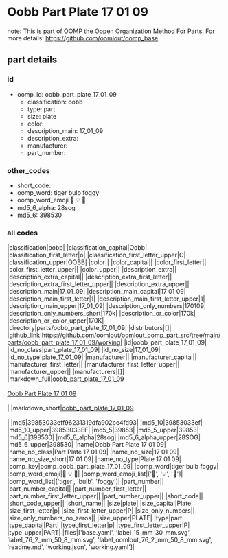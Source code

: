 # Oobb Part Plate 17 01 09  

note: This is part of OOMP the Oopen Organization Method For Parts. For more details: https://github.com/oomlout/oomp_base

##  part details





### id
* oomp_id: oobb_part_plate_17_01_09
  * classification: oobb
  * type: part
  * size: plate
  * color: 
  * description_main: 17_01_09
  * description_extra: 
  * manufacturer: 
  * part_number: 

### other_codes
* short_code: 
* oomp_word: tiger bulb foggy
* oomp_word_emoji :tiger: :bulb: :foggy:
* md5_6_alpha: 28sog
* md5_6: 398530

### all codes 
|classification|oobb|
|classification_capital|Oobb|
|classification_first_letter|o|
|classification_first_letter_upper|O|
|classification_upper|OOBB|
|color||
|color_capital||
|color_first_letter||
|color_first_letter_upper||
|color_upper||
|description_extra||
|description_extra_capital||
|description_extra_first_letter||
|description_extra_first_letter_upper||
|description_extra_upper||
|description_main|17_01_09|
|description_main_capital|17 01 09|
|description_main_first_letter|1|
|description_main_first_letter_upper|1|
|description_main_upper|17_01_09|
|description_only_numbers|170109|
|description_only_numbers_short|170k|
|description_or_color|170k|
|description_or_color_upper|170K|
|directory|parts/oobb_part_plate_17_01_09|
|distributors|[]|
|github_link|https://github.com/oomlout/oomlout_oomp_part_src/tree/main/parts/oobb_part_plate_17_01_09/working|
|id|oobb_part_plate_17_01_09|
|id_no_class|part_plate_17_01_09|
|id_no_size|17_01_09|
|id_no_type|plate_17_01_09|
|manufacturer||
|manufacturer_capital||
|manufacturer_first_letter||
|manufacturer_first_letter_upper||
|manufacturer_upper||
|manufacturers|[]|
|markdown_full|[oobb_part_plate_17_01_09](https://github.com/oomlout/oomlout_oomp_part_src/tree/main/parts/oobb_part_plate_17_01_09/working)<br>[](https://github.com/oomlout/oomlout_oomp_part_src/tree/main/parts/oobb_part_plate_17_01_09/working)<br>[Oobb Part Plate 17 01 09](https://github.com/oomlout/oomlout_oomp_part_src/tree/main/parts/oobb_part_plate_17_01_09/working)<br><br>|
|markdown_short|[oobb_part_plate_17_01_09](https://github.com/oomlout/oomlout_oomp_part_src/tree/main/parts/oobb_part_plate_17_01_09/working)<br><br>|
|md5|39853033eff96231319dfa902be4fd93|
|md5_10|39853033ef|
|md5_10_upper|39853033EF|
|md5_5|39853|
|md5_5_upper|39853|
|md5_6|398530|
|md5_6_alpha|28sog|
|md5_6_alpha_upper|28SOG|
|md5_6_upper|398530|
|name|Oobb Part Plate 17 01 09|
|name_no_class|Part Plate 17 01 09|
|name_no_size|17 01 09|
|name_no_size_short|17 01 09|
|name_no_type|Plate 17 01 09|
|oomp_key|oomp_oobb_part_plate_17_01_09|
|oomp_word|tiger bulb foggy|
|oomp_word_emoji|:tiger: :bulb: :foggy:|
|oomp_word_emoji_list|[':tiger:', ':bulb:', ':foggy:']|
|oomp_word_list|['tiger', 'bulb', 'foggy']|
|part_number||
|part_number_capital||
|part_number_first_letter||
|part_number_first_letter_upper||
|part_number_upper||
|short_code||
|short_code_upper||
|short_name||
|size|plate|
|size_capital|Plate|
|size_first_letter|p|
|size_first_letter_upper|P|
|size_only_numbers||
|size_only_numbers_no_zeros||
|size_upper|PLATE|
|type|part|
|type_capital|Part|
|type_first_letter|p|
|type_first_letter_upper|P|
|type_upper|PART|
|files|['base.yaml', 'label_15_mm_30_mm.svg', 'label_76_2_mm_50_8_mm.svg', 'label_oomlout_76_2_mm_50_8_mm.svg', 'readme.md', 'working.json', 'working.yaml']|
